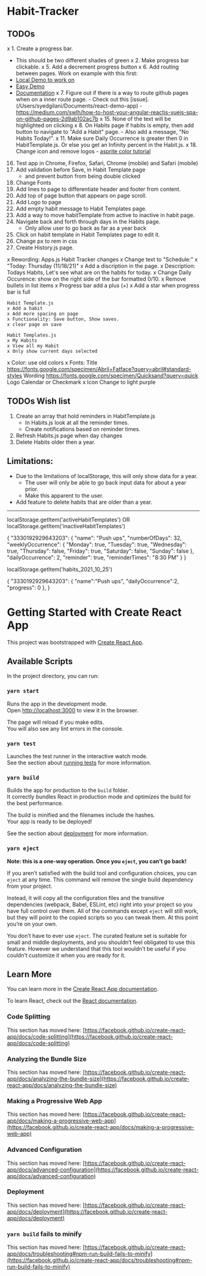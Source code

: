 # Habit-Tracker

## TODOs

x 1. Create a progress bar.
   - This should be two different shades of green
x 2. Make progress bar clickable.
x 5. Add a decrement progress button
x 6. Add routing between pages.
   Work on example with this first:
   - [Local Demo to work on](/Users/syedgilani/Documents/react-demo-app)
   - [Easy Demo](https://reactrouter.com/docs/en/v6/getting-started/tutorial)
   - [Documentation](https://reactrouter.com/web/guides/quick-start)
x 7. Figure out if there is a way to route github pages when on a inner route page.
	- Check out this [issue]. (/Users/syedgilani/Documents/react-demo-app)
	- https://medium.com/swlh/how-to-host-your-angular-reactjs-vuejs-spa-on-github-pages-2d9ab102ac7b
x 15. None of the text will be highlighted on clicking
x 8. On Habits page if habits is empty, then add button to navigate to "Add a Habit" page. 
	- Also add a message, "No Habits Today!".
x 11. Make sure Daily Occurrence is greater then 0 in HabitTemplate.js. Or else you get an Infinity percent in the Habit.js.
x 18. Change icon and remove logos
	- [asprite color tutorial](https://www.youtube.com/watch?v=GLfliF05qAU)

16. Test app in Chrome, Firefox, Safari, Chrome (mobile) and Safari (mobile)
14. Add validation before Save, in Habit Template page
	- and prevent button from being double clicked
22. Change Fonts
19. Add lines to page to differentiate header and footer from content.
20. Add top of page button that appears on page scroll.
21. Add Logo to page
15. Add empty habit message to Habit Templates page.
4. Add a way to move habitTemplate from active to inactive in habit page.
9. Navigate back and forth through days in the Habits page.
	- Only allow user to go back as far as a year back
17. Click on habit template in Habit Templates page to edit it.
12. Change px to rem in css
10. Create History.js page.

x Rewording: Apps.js Habit Tracker changes
	x Change text to "Schedule:"
		x "Today: Thursday (11/18/21)"
	x Add a discription in the page.
	x Description: Todays Habits, Let's see what are on the habits for today.
	x Change Daily Occurence: show on the right side of the bar formatted 0/10.
	x Remove bullets in list items
	x Progress bar add a plus (+)
	x Add a star when progress bar is full

	Habit Template.js
	x Add a habit
	x Add more spacing on page
	x Functionality: Save button, Show saves.
	x clear page on save

	Habit Templates.js
	x My Habits
	x View all my Habit
	x Only show current days selected

x Color: use old colors
x Fonts: Title https://fonts.google.com/specimen/Abril+Fatface?query=abril#standard-styles
		Wording https://fonts.google.com/specimen/Quicksand?query=quick
		Logo Calendar or Checkmark
x Icon Change to light purple


## TODOs Wish list

1. Create an array that hold reminders in HabitTemplate.js
	- In Habits.js look at all the reminder times.
	- Create notifications based on reminder times.
2. Refresh Habits.js page when day changes
3. Delete Habits older then a year.



## Limitations:

- Due to the limitations of localStorage, this will only show data for a year.
   - The user will only be able to go back input data for about a year prior.
   - Make this apparent to the user.
- Add feature to delete habits that are older than a year.

---

localStorage.getItem('activeHabitTemplates') OR localStorage.getItem('inactiveHabitTemplates')

{
	"3330192929643203": {
		"name": "Push ups",
		"numberOfDays": 32,
		"weeklyOccurrence": {
			"Monday": true,
			"Tuesday": true,
			"Wednesday": true,
			"Thursday": false,
			"Friday": true,
			"Saturday": false,
			"Sunday": false
		},
		"dailyOccurrence": 2,
		"reminder": true,
		"reminderTimes": "8:30 PM"
	}
}

localStorage.getItem('habits_2021_10_25')

{
   "3330192929643203": {
      "name":"Push ups",
      "dailyOccurrence":2,
      "progress": 0
   },
}


# Getting Started with Create React App

This project was bootstrapped with [Create React App](https://github.com/facebook/create-react-app).

## Available Scripts

In the project directory, you can run:

### `yarn start`

Runs the app in the development mode.\
Open [http://localhost:3000](http://localhost:3000) to view it in the browser.

The page will reload if you make edits.\
You will also see any lint errors in the console.

### `yarn test`

Launches the test runner in the interactive watch mode.\
See the section about [running tests](https://facebook.github.io/create-react-app/docs/running-tests) for more information.

### `yarn build`

Builds the app for production to the `build` folder.\
It correctly bundles React in production mode and optimizes the build for the best performance.

The build is minified and the filenames include the hashes.\
Your app is ready to be deployed!

See the section about [deployment](https://facebook.github.io/create-react-app/docs/deployment) for more information.

### `yarn eject`

**Note: this is a one-way operation. Once you `eject`, you can’t go back!**

If you aren’t satisfied with the build tool and configuration choices, you can `eject` at any time. This command will remove the single build dependency from your project.

Instead, it will copy all the configuration files and the transitive dependencies (webpack, Babel, ESLint, etc) right into your project so you have full control over them. All of the commands except `eject` will still work, but they will point to the copied scripts so you can tweak them. At this point you’re on your own.

You don’t have to ever use `eject`. The curated feature set is suitable for small and middle deployments, and you shouldn’t feel obligated to use this feature. However we understand that this tool wouldn’t be useful if you couldn’t customize it when you are ready for it.

## Learn More

You can learn more in the [Create React App documentation](https://facebook.github.io/create-react-app/docs/getting-started).

To learn React, check out the [React documentation](https://reactjs.org/).

### Code Splitting

This section has moved here: [https://facebook.github.io/create-react-app/docs/code-splitting](https://facebook.github.io/create-react-app/docs/code-splitting)

### Analyzing the Bundle Size

This section has moved here: [https://facebook.github.io/create-react-app/docs/analyzing-the-bundle-size](https://facebook.github.io/create-react-app/docs/analyzing-the-bundle-size)

### Making a Progressive Web App

This section has moved here: [https://facebook.github.io/create-react-app/docs/making-a-progressive-web-app](https://facebook.github.io/create-react-app/docs/making-a-progressive-web-app)

### Advanced Configuration

This section has moved here: [https://facebook.github.io/create-react-app/docs/advanced-configuration](https://facebook.github.io/create-react-app/docs/advanced-configuration)

### Deployment

This section has moved here: [https://facebook.github.io/create-react-app/docs/deployment](https://facebook.github.io/create-react-app/docs/deployment)

### `yarn build` fails to minify

This section has moved here: [https://facebook.github.io/create-react-app/docs/troubleshooting#npm-run-build-fails-to-minify](https://facebook.github.io/create-react-app/docs/troubleshooting#npm-run-build-fails-to-minify)
